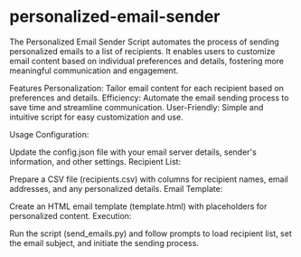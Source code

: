 # personalized-email-sender

The Personalized Email Sender Script automates the process of sending personalized emails to a list of recipients. It enables users to customize email content based on individual preferences and details, fostering more meaningful communication and engagement.

Features
Personalization: Tailor email content for each recipient based on preferences and details.
Efficiency: Automate the email sending process to save time and streamline communication.
User-Friendly: Simple and intuitive script for easy customization and use.

Usage
Configuration:

Update the config.json file with your email server details, sender's information, and other settings.
Recipient List:

Prepare a CSV file (recipients.csv) with columns for recipient names, email addresses, and any personalized details.
Email Template:

Create an HTML email template (template.html) with placeholders for personalized content.
Execution:

Run the script (send_emails.py) and follow prompts to load recipient list, set the email subject, and initiate the sending process.
